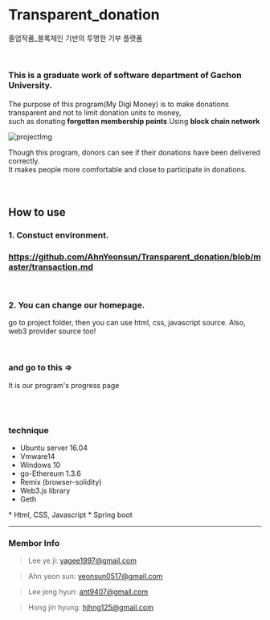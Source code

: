 # Transparent_donation
졸업작품_블록체인 기반의 투명한 기부 플랫폼

<br>

### This is a graduate work of software department of Gachon University.
#### 
The purpose of this program(My Digi Money) is to make donations transparent and not to limit donation units to money,
<br>such as donating **forgotten membership points**  Using **block chain network** 

![projectImg](https://user-images.githubusercontent.com/19389288/58070224-32140700-7bd3-11e9-861d-445e4cff36ac.PNG)


Though this program, donors can see if their donations have been delivered correctly.<br>
It makes people more comfortable and close to participate in donations.
<br>
<br>
<br>

## How to use
### 1. Constuct environment.
### https://github.com/AhnYeonsun/Transparent_donation/blob/master/transaction.md
<br>

### 2. You can change our homepage.
go to project folder, then you can use html, css, javascript source.
Also, web3 provider source too!

<br> 

### and go to this =>
It is our program's progress page

<br>
<br>

### technique
* Ubuntu server 16.04
* Vmware14
* Windows 10
* go-Ethereum 1.3.6
* Remix (browser-solidity)
* Web3.js library
* Geth

<front-end>
* Html, CSS, Javascript
* Spring boot

<hr>

### Membor Info

> Lee ye ji: yagee1997@gmail.com<br>

> Ahn yeon sun: yeonsun0517@gmail.com<br>

> Lee jong hyun: ant9407@gmail.com<br>

> Hong jin hyung: hjhng125@gmail.com
<br>
<br>
